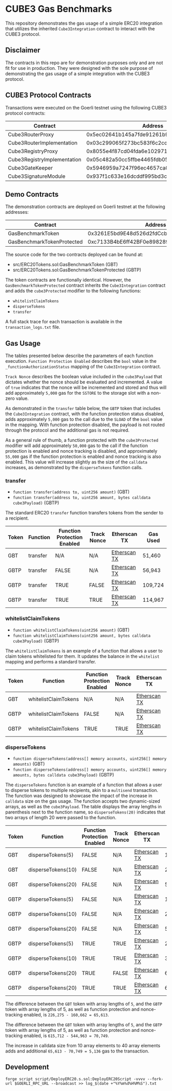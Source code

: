 # CUBE3 Gas Benchmarks

This repository demonstrates the gas usage of a simple ERC20 integration that utilizes the inherited `Cube3Integration` contract to interact with the CUBE3 protocol.

## Disclaimer

The contracts in this repo are for demonstration purposes only and are not fit for use in production. They were designed with the sole purpose of demonstrating the gas usage of a simple integration with the CUBE3 protocol.

## CUBE3 Protocol Contracts

Transactions were executed on the Goerli testnet using the following CUBE3 protocol contracts:

| Contract                    | Address                                    |
| --------------------------- | ------------------------------------------ |
| Cube3RouterProxy            | 0x5ec02641b145a7fde91261b983fd1743cb37b914 |
| Cube3RouterImplementation   | 0x03c299065f273bc583f6c2cd70a416583cb26b1a |
| Cube3RegistryProxy          | 0x8055e4f87cd04fda6e102971b45f20da77d3f9d2 |
| Cube3RegistryImplementation | 0x05c482a50cc5ffbe4465fdb057b3bd956840f08a |
| Cube3GateKeeper             | 0x5946959a7247f96ec4657ca0272c558f0ac11cc3 |
| Cube3SignatureModule        | 0x937f1c633e16dcddf995bd3c83fff7655a4686cb |

## Demo Contracts

The demonstration contracts are deployed on Goerli testnet at the following addresses:

| Contract                   | Address                                    |
| -------------------------- | ------------------------------------------ |
| GasBenchmarkToken          | 0x3261E5bd9E48d526d2fdCcbDeDa41117BA3aB0BB |
| GasBenchmarkTokenProtected | 0xc7133B4bE6ff42BF0e8982899699B9265EEae80d |

The source code for the two contracts deployed can be found at:

- src/ERC20Tokens.sol:GasBenchmarkToken (GBT)
- src/ERC20Tokens.sol:GasBenchmarkTokenProtected (GBTP)

The token contracts are functionally identical. However, the `GasBenchmarkTokenProtected` contract inherits the `Cube3Integration` contract and adds the `cube3Protected` modifier to the following functions:

- `whitelistClaimTokens`
- `disperseTokens`
- `transfer`

A full stack trace for each transaction is available in the `transaction_logs.txt` file.

## Gas Usage

The tables presented below describe the parameters of each function execution. `Function Protection Enabled` describes the `bool` value in the `_functionAuthorizationStatus` mapping of the `Cube3Integration` contract.

`Track Nonce` describes the boolean value included in the `cube3Payload` that dictates whether the nonce should be evaluated and incremented. A value of `true` indicates that the nonce will be incremented and stored and thus will add approximately `5,000` gas for the `SSTORE` to the storage slot with a non-zero value.

As demonstrated in the `transfer` table below, the `GBTP` token that includes the `Cube3Integration` contract, with the function protection status disabled, adds approximately `5,000` gas to the call due to the `SLOAD` of the `bool` value in the mapping. With function protection disabled, the payload is not routed through the protocol and the additional gas is not required.

As a general rule of thumb, a function protected with the `cube3Protected` modifier will add approximately `50,000` gas to the call if the function protection is enabled and nonce tracking is disabled, and approximately `55,000` gas if the function protection is enabled and nonce tracking is also enabled. This value will increase slightly as the size of the `calldata` increases, as demonstrated by the `disperseTokens` function calls.

### transfer

- `function transfer(address to, uint256 amount)` (GBT)
- `function transfer(address to, uint256 amount, bytes calldata cube3Payload)` (GBTP)

The standard ERC20 `transfer` function transfers tokens from the sender to a recipient.

| Token | Function | Function Protection Enabled | Track Nonce | Etherscan TX                                                                                                      | Gas Used |
| ----- | -------- | --------------------------- | ----------- | ----------------------------------------------------------------------------------------------------------------- | -------- |
| GBT   | transfer | N/A                         | N/A         | [Etherscan TX](https://goerli.etherscan.io/tx/0xfb9bbffdabba7952ab0d63facc75200196b781c080fb324abe09dd8760a88bcd) | 51,460   |
| GBTP  | transfer | FALSE                       | N/A         | [Etherscan TX](https://goerli.etherscan.io/tx/0x0a6068d120138393b55c6840ae79d688bb6ca01858e9ff6e1ccc09b7a46fc3dc) | 56,943   |
| GBTP  | transfer | TRUE                        | FALSE       | [Etherscan TX](https://goerli.etherscan.io/tx/0x21f3a3f180b7495c5776d7ec5c6bcdf9cda0a5e103a62ce64135756f8d5736cb) | 109,724  |
| GBTP  | transfer | TRUE                        | TRUE        | [Etherscan TX](https://goerli.etherscan.io/tx/0x6f13c0f646c3f2d269d2a709b3c5ffb1ef5d5d59897988d79a4bb1c062c46c45) | 114,967  |

### whitelistClaimTokens

- `function whitelistClaimTokens(uint256 amount)` (GBT)
- `function whitelistClaimTokens(uint256 amount, bytes calldata cube3Payload)` (GBTP)

The `whitelistClaimTokens` is an example of a function that allows a user to claim tokens whitelisted for them. It updates the balance in the `whitelist` mapping and performs a standard transfer.

| Token | Function             | Function Protection Enabled | Track Nonce | Etherscan TX                                                                                                      | Gas Used |
| ----- | -------------------- | --------------------------- | ----------- | ----------------------------------------------------------------------------------------------------------------- | -------- |
| GBT   | whitelistClaimTokens | N/A                         | N/A         | [Etherscan TX](https://goerli.etherscan.io/tx/0x07cdcd9423d4c83d168d404d27b876974888ba4c45aa2479454862616c2c14da) | 51,487   |
| GBTP  | whitelistClaimTokens | FALSE                       | N/A         | [Etherscan TX](https://goerli.etherscan.io/tx/0xf260636d3cd6e73d602df6a8eaf3d96d88d4585b7f34369757d0e601623d9834) | 56,937   |
| GBTP  | whitelistClaimTokens | TRUE                        | TRUE        | [Etherscan TX](https://goerli.etherscan.io/tx/0x894f6b2bcc502f5d1d5221da174f0e44804cf2a382328f22bc7fe7ba403748a5) | 131,866  |

### disperseTokens

- `function disperseTokens(address[] memory accounts, uint256[] memory amounts)` (GBT)
- `function disperseTokens(address[] memory accounts, uint256[] memory amounts, bytes calldata cube3Payload)` (GBTP)

The `disperseTokens` function is an example of a function that allows a user to disperse tokens to multiple recipients, akin to a `multisend` transaction. The function was designed to showcase the impact of the increase in `calldata` size on the gas usage. The function accepts two dynamic-sized arrays, as well as the `cube3Payload`. The table displays the array lengths in parenthesis next to the function name, so `disperseTokens(20)` indicates that two arrays of length 20 were passed to the function.

| Token | Function           | Function Protection Enabled | Track Nonce | Etherscan TX                                                                                                      | Gas Used |
| ----- | ------------------ | --------------------------- | ----------- | ----------------------------------------------------------------------------------------------------------------- | -------- |
| GBT   | disperseTokens(5)  | FALSE                       | N/A         | [Etherscan TX](https://goerli.etherscan.io/tx/0x4d836902a0ccc653e5edc784157095c64152aaaf5fa093e17281ed449326c749) | 160,662  |
| GBT   | disperseTokens(10) | FALSE                       | N/A         | [Etherscan TX](https://goerli.etherscan.io/tx/0x5f4f7d0fc3bffc640c80b25e2d4bfffc07a853ca90cb04f46d6e14a699b3d3c4) | 288,850  |
| GBT   | disperseTokens(20) | FALSE                       | N/A         | [Etherscan TX](https://goerli.etherscan.io/tx/0x102047c7fb693765e0a43d3f7dfac8128206495109ae80f68e8297ff64310bbd) | 544,963  |
| GBTP  | disperseTokens(5)  | FALSE                       | N/A         | [Etherscan TX](https://goerli.etherscan.io/tx/0xa7f3d751aa076a6ff6b386750698b189ff113999a09ed526fa60dbd524b54aa6) | 166,191  |
| GBTP  | disperseTokens(10) | FALSE                       | N/A         | [Etherscan TX](https://goerli.etherscan.io/tx/0xf8a99a732ed249b97f76ea0ea42e88f3828a6c4dd0f6e5ca723d8b78dc666098) | 294,379  |
| GBTP  | disperseTokens(20) | FALSE                       | N/A         | [Etherscan TX](https://goerli.etherscan.io/tx/0x1731167b2876107a196ba35d4411aced94464e1c2df24030f9843959ecc60148) | 550,456  |
| GBTP  | disperseTokens(5)  | TRUE                        | TRUE        | [Etherscan TX](https://goerli.etherscan.io/tx/0xf40a0c273de8fab560777215b392cdbdb1dda107aca5dad634947877d07bbf87) | 226,275  |
| GBTP  | disperseTokens(10) | TRUE                        | TRUE        | [Etherscan TX](https://goerli.etherscan.io/tx/0x73a1581adf0a1b5b47533d6d51643cb73fe2f8797771403d4cae5d407b4cc1d5) | 356,161  |
| GBTP  | disperseTokens(20) | TRUE                        | FALSE       | [Etherscan TX](https://goerli.etherscan.io/tx/0x50a0d2551efdde9c91131b996de19ea9ec51f7e05e68da030aaa31258111ec3f) | 610,493  |
| GBTP  | disperseTokens(20) | TRUE                        | TRUE        | [Etherscan TX](https://goerli.etherscan.io/tx/0x3521343e4f6a505e283d12593d9701ec20ab9b51c0dfe4c3a8a3f81984938801) | 615,712  |

The difference between the `GBT` token with array lengths of `5`, and the `GBTP` token with array lengths of 5, as well as function protection and nonce-tracking enabled, is `226,275 - 160,662 = 65,613`.

The difference between the `GBT` token with array lengths of `5`, and the `GBTP` token with array lengths of 5, as well as function protection and nonce-tracking enabled, is `615,712 - 544,963 = 70,749`.

The increase in calldata size from 10 array elements to 40 array elements adds and additional `65,613 - 70,749 = 5,136` gas to the transaction.

## Development

```
forge script script/DeployERC20.s.sol:DeployERC20Script -vvvv --fork-url $GOERLI_RPC_URL --broadcast >> log_$(date +"%Y%m%d%H%M%S").txt
```
